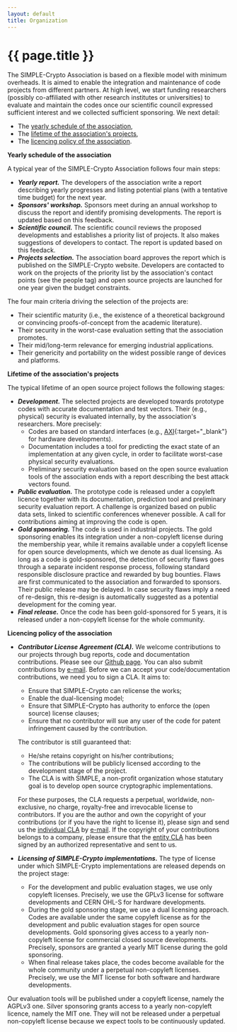```yaml
---
layout: default
title: Organization
---
```

# {{ page.title }}

The SIMPLE-Crypto Association is based on a flexible model with minimum 
overheads. It is aimed to enable the integration and maintenance of code projects from 
different partners. At high level, we
start funding researchers (possibly co-affiliated with 
other research institutes or universities) to evaluate and maintain the
codes once our scientific council expressed sufficient interest and we
collected sufficient sponsoring. We next detail:

* The [yearly schedule of the association](#schedule),
* The [lifetime of the association's projects](#lifetime),
* The [licencing policy of the association](#licenses).

**<a name="schedule">Yearly schedule of the association</a>**

A typical year of the SIMPLE-Crypto Association follows four main steps:
* <strong><em>Yearly report.</em></strong> The developers of the association write a report describing yearly progresses and listing potential plans (with a tentative time budget) for the next year.   
* <strong><em>Sponsors' workshop.</em></strong> Sponsors meet during an annual workshop to discuss 
the report and identify promising developments. The report is updated based on this feedback.
* <strong><em>Scientific council.</em></strong> The scientific council reviews the proposed developments
and establishes a priority list of projects. It also makes suggestions of developers to contact. 
The report is updated based on this feedack.
* <strong><em>Projects selection.</em></strong> The association board approves the report which is published on the SIMPLE-Crypto website. 
Developers are contacted to work on the projects of the priority list by the association's contact points
(see the people tag) and open source projects are launched for one year given the budget constraints.

The four main criteria driving the selection of the projects are:
* Their scientific maturity (i.e., the existence of a theoretical 
background or convincing proofs-of-concept from the academic literature).
* Their security in the worst-case evaluation setting that the association promotes.
* Their mid/long-term relevance for emerging industrial applications.
* Their genericity and portability on the widest possible range of devices and platforms.

**<a name="lifetime">Lifetime of the association's projects</a>**

The typical lifetime of an open source project follows the following stages:
* <strong><em>Development.</em></strong> The selected projects are 
developed towards prototype codes with accurate documentation and test vectors. Their
(e.g., physical) security is evaluated internally, by the association's
researchers. More precisely:
	* Codes are based on standard interfaces (e.g., [AXI](https://en.wikipedia.org/wiki/Advanced_eXtensible_Interface){:target="_blank"}
for hardware developments). 
	* Documentation includes a tool for predicting the exact state of an implementation at any given cycle, 
in order to facilitate worst-case physical security evaluations.
	* Preliminary security evaluation based on the open source evaluation tools
of the association ends with a report describing the best attack vectors found.
* <strong><em>Public evaluation.</em></strong> The prototype code is released 
under a copyleft licence together with its documentation, prediction tool and
preliminary security evaluation report. A challenge is organized 
based on public data sets, linked to scientific conferences whenever possible.
A call for contributions aiming at improving the code is open.
* <strong><em>Gold sponsoring.</em></strong> The code is used in industrial projects.
The gold sponsoring enables its integration under
a non-copyleft license during the membership year, while it remains available under a copyleft license
for open source developments, which we denote as dual licensing.
As long as a code is gold-sponsored, the detection of security flaws 
goes through a separate incident response process, following standard responsible
disclosure practice and rewarded by bug bounties.
Flaws are first communicated to the association and forwarded
to sponsors. Their public release may be delayed. In case security flaws imply
a need of re-design, this re-design is automatically suggested as a potential development
for the coming year. 
* <strong><em>Final release.</em></strong> Once the code has been gold-sponsored 
for 5 years, it is released under a non-copyleft license for the whole community.

**<a name="licenses">Licencing policy of the association</a>** 

* <strong><em>Contributor License Agreement (CLA).</em></strong>
We welcome contributions to our projects through bug reports, code and 
documentation contributions. Please see our <a href="https://github.com/simple-crypto/" target="_blank">Github page</a>. 
You can also submit contributions by <a href="mailto:info@simple-crypto.dev" >e-mail</a>.
Before we can accept your code/documentation contributions, we need you to sign a CLA. It aims to:
	* Ensure that SIMPLE-Crypto can relicense the works;
	* Enable the dual-licensing model;
	* Ensure that SIMPLE-Crypto has authority to enforce the (open source) license clauses;
	* Ensure that no contributor will sue any user of the code for patent infringement caused by the contribution.
	
	The contributor is still guaranteed that:
	* He/she retains copyright on his/her contributions;
	* The contributions will be publicly licensed according to the development stage of the project.
	* The CLA is with SIMPLE, a non-profit organization whose statutary goal is to develop open source cryptographic implementations.
	
	For these purposes, the CLA requests a perpetual, worldwide, non-exclusive, no charge, royalty-free and 
	irrevocable license to contributors. 
	If you are the author and own the copyright of your contributions (or if you have the right to license it), 
	please sign and send us the <a href="pdfs/cla_individual.pdf" target="_blank">individual CLA</a> by <a href="mailto:info@simple-crypto.dev">e-mail</a>.
	If the copyright of your contributions belongs to a company, please ensure that 
	the <a href="pdfs/cla_entity.pdf" target="_blank">entity CLA</a> has been signed by an authorized representative and sent to us.

* <strong><em>Licensing of SIMPLE-Crypto implementations.</em></strong> 
The type of license under which SIMPLE-Crypto implementations are released depends on
the project stage:
	* For the development and public evaluation stages, we use only copyleft licenses. Precisely,
	we use the GPLv3 license for software developments and CERN OHL-S for hardware developments.
	* During the gold sponsoring stage, we use a dual licensing approach. Codes are available under the 
	same copyleft license as for the development and public evaluation stages for open source developments. 
	Gold sponsoring gives access to a yearly non-copyleft license for commercial closed source developments.
	Precisely, sponsors are granted a yearly MIT license during the gold sponsoring. 
	* When final release takes place, the codes become available for the whole community
	under a perpetual non-copyleft licenses. Precisely, we use the MIT license for both software and
	hardware developments. 

Our evaluation tools will be published under a copyleft license, namely the AGPLv3 one.
Silver sponsoring grants access to a yearly non-copyleft licence, namely the MIT one.
They will not be released under a perpetual non-copyleft license because we expect
tools to be continuously updated.
